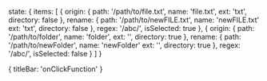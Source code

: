 state: {
  items: [
    {
      origin: {
        path: '/path/to/file.txt',
        name: 'file.txt',
        ext: 'txt',
        directory: false
      },
      rename: {
        path: '/path/to/newFILE.txt',
        name: 'newFILE.txt'
        ext: 'txt',
        directory: false
      },
      regex: '/abc/',
      isSelected: true
    }, {
      origin: {
        path: '/path/to/folder',
        name: 'folder',
        ext: '',
        directory: true
      },
      rename: {
        path: '/path/to/newFolder',
        name: 'newFolder'
        ext: '',
        directory: true
      },
      regex: '/abc/',
      isSelected: false
    }
  ]
}

{
  titleBar: 'onClickFunction'
}
